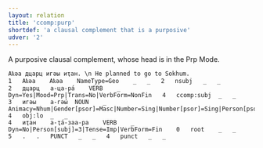 ```yaml
---
layout: relation
title: 'ccomp:purp'
shortdef: 'a clausal complement that is a purposive'
udver: '2'
---
```


A purposive clausal complement, whose head is in the Prp Mode.

~~~ conllu
Аҟәа дцарц игәы иҭан. \n He planned to go to Sokhum.
1	Аҟәа	Аҟәа	NameType=Geo	_	_	2	nsubj	_	_
2	дцарц	а-ца-ра́	VERB	_	Dyn=Yes|Mood=Prp|Trans=No|VerbForm=NonFin	4	ccomp:subj	_	_
3	игәы	а-гәы́	NOUN	_	Animacy=Nhum|Gender[psor]=Masc|Number=Sing|Number[psor]=Sing|Person[psor]=3	4	obj:lo	_	_
4	иҭан	а-ҭа́-заа-ра	VERB	_	Dyn=No|Person[subj]=3|Tense=Imp|VerbForm=Fin	0	root	_	_
5	.	.	PUNCT	_	_	4	punct	_	_
~~~

